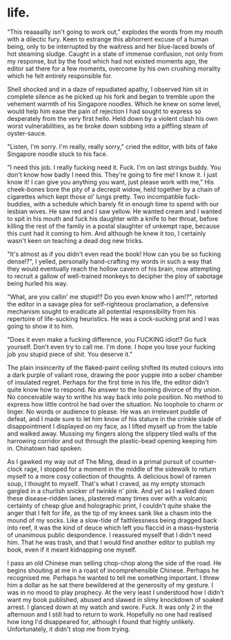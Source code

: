 # life.

<!--

Welcome to life. A rancid fascination of all things particular. An overwhelming sense of asymptotic reference. America's rag-doll daddy of putty intentions, spluttered vicious into the cultural misappropriation you witness before your very eyes. This is where all stories begin, end and...

"Truly fantastic", announces the editor from across the room, as he swivels in his chair towards my general direction. Hesitant in a gleam of cheap cologne and uncompromising flattery; mouth struck brazen in a dyslexic haze of powdered aspartame and lopsided cheese squares. Taint within the star-mangled biscuits adjourned thin across the maltodextrin fabric of his crumb-infused sweater. Inconspicuously store-bought, we presume, for our excited listeners at home. For he was the mindless operator who would introduce himself as my only lifeline into the world of publishing, and I was the pathetic liar who intended to milk his acquaintance for all it was worth. Milk. Acquaintance. He licks his lips with a sickening kvetch. Botch n' bauble. Sordidly numb. My eyes quiver with a hopeless anticipation, outward upon the defective commentary I'd come to endure over the past hour and a half. Words. Folly. Words. Much like observing a child attempt to hang itself lyrically with the stock of a gun, perhaps it'd be quicker if I'd just shot him instead.

"I really, really liked what you did there. I thought it was simply fantastic! The imagery. The sex appeal. I could definitely fuck that, if you know what I mean."

Dawdled frantic onto a notepad fit suitably for a 90s' Nickelodeon pre-teen, it was clear he had no idea what he was talking about. Hell, I wasn't even quite sure if he knew who I was. Perhaps this was the beginning of some laborious online prank, where I, the unwitting idiot, would be exposed as some part-time celebrity on a popular Japanese game show. A sure highlight in my floundering career as a writer, as the editor awaits his cue to run towards the hidden camera and shout "We got ya!" like a trained hyena on wheels. I mean, sure. I'd probably fuck it too. Me and my words dressed in mortal calamity. Blind in an unfortunate sexual encounter involving my last moments in an exploding orgasm, and a terribly shy lackey with a syllable for a grin.

I suppose it was the level of respect I garnered as an unknown assailant, possibly attached to his meaningless gestures delivered haphazardly like the illegitimate leader of an unknown guerrilla war. Che Guevara au lite. The raved lunatic of a ritual patriarchal circle-jerk. Head o' the New an' Improved Mickey Mouse Club. Accent dripped-thick in the ancient tar of a dead Italian laid-limp over his heartless sleeves, and into the repeating glares of purgatory. A cursory sanctuary for two-time real estate agents and doofus car salesmen, as they wholesomely gather around the poor in thy blessed ceremony of devout enumeration. Ultimately, the editor was a man propped n' reassured by the might n' glory of a three-hour Tony Robbins' lecture, once witnessed in full three-minute summary. And although he was a puppet, something which even his own attention could not avert. His eyes were in a constant state of cantankerous flicker, presumably basked in a level of self-gratification not last seen since the Holy Roman Empire.

Then across the border, sitting awkwardly by the wayside behind a facade of U.N. sponsored barbed-wire, enclosed within the prevailing attitudes showering its vindictive tempest and echoing dialogues of sparkling doubt and lacklustre fashion, was me. An unruly clash against the unsettling intentions revealing themselves in the faint colonies of pop-sweat rippling scarce throughout the bovine arcade of my skin. Revolting. Glorious. I couldn't have been more uncomfortable, nor under-represented in this fraudulent battering of intellectual deceit, but I assured myself that everything would be okay as long as I continued to embrace the sodomy, in full. Thankfully, Aristotle was blasphemous.

"You know, have you ever considered writing this, uh, material into a book? I think it would make for fascinating reading."

"Well yeah, that's basically why I'm here. To get my book published," sat an audaciously sad man preoccupied firmly in this very chair. Helplessly situated in an uncaught mire of time, conveniently puzzled at the present-day theatrics of this man's somewhat infectious outreach.

Then soon, an entire lifetime of small talk and faux pleasantry would transpire in my head, capturing me in arrival at Dante's fuck-pen of ill-conceived trickery. Curtaillious damnation. The plague of a thousand deaths. And in the wisp that followed from the agonising sylph of the editor's dreaded words, bore the demons of rheumy and their defiled angels of necrophilic intent. Pinning me down upon the pewter of the hardwood floors below, nailing my jaw into the rhymes of the deep oblivion churning me south. south. south. It was obvious at this point that I'd completely tuned out of whatever muffled point he was attempting to express, although I imagine it involved fucking some other aspect of my work, akin to our misaligned rivalry which had now officially expired without a licence to care. Ultimately, he wanted to see himself in everything, and I simply wanted to be acknowledged, loved and possibly adored like a house cat on trial; possibly for dragging a dead creature into the living room during the heated quarter-finals of an end-of-season football match.

I decided to reach for the mug o' water conveniently placed next to the picture of a scantily-dressed child. Tight cheerleader's seduce. Pink moose knuckle. Presumably reared to have the words "Daddy's girl" tattooed onto her forehead before being fucked in front of a live camera-crew and eager internet audience of millions. And as the lukewarm liquid of the polystyrene cup trickled down my throat and into the depths of my hunch, even my basic bodily fluids could sense the paltry catalogue of this poor man's attempt at azure. Within the space of a few hours, he had evolved into the middle-aged caricature of a homeless veteran; avidly deep-throating his prized roadkill for the thrill of the violence. The refulgence of his deadbeat practice. The falter of his mind; that filament of gore which doth shone bright upon the piercing tenement of his frail enthusiasm. Undoubtedly, I was being played the fool as I forced myself to exhale deep into my lungs, in an attempt to bring my smile into a full, unmatched forte.

"It's fast approaching twelve and I'd absolutely kill for a bite. You like Chinese? You're Chinese, right? I mean, you just have that slight gook look to you. No offense, cutter." Sure. I couldn't possibly have been offended by the blatant racism of your remark. In fact, nothing could possibly have offend me more than the pantomime presence of your existence, you unadultered sack of shit. I've scraped less-abrasive gunk from the self-mutilated pussy of a dead-hooker's final stand at a crackhouse clinic shootout, than I've spent today, hearing you mutter the two-ounce garbage tract of poorly-spoken English you claim is wholly integral to the left side of your brain.

Ah, who even cares anymore. I'm sure his wanton style was just the kind of tautological caprice required to turn heads and kick books into the wounded hands of yesteryear's consumer. The kind of frolic that apparently, readers desperately wanted to fuck.

Although I could identify the exit beyond the rows of offices which extended like a slinky into the poetic halls of post-consumerist antipathy, actually leaving the building itself proved futile. Between the wades of paper which defied the Law of Moses, to what seemed like a fossilised pocket of methane dating back to the Mesozoic period, left only enough oxygen within the building to support the efficient gills of literary agents and editors alike. Flustered and deprived, I attempted to trawl towards the door as inconspicuous hoards of office stationary surrounded me in a merciless wildfire of nomadic appeal. Begging me to stay and offer my soul to the Lord of Decor, as he sat idly by in a chromatic tone of poncy green. From the cruft rhododendron wallpaper to the prissy carpet stains which revealed themselves as Tommy and Russ, absolutely nothing felt untarnished nor logically brave within this maze of frivolous scruffle and hard tactics.

Even the mold from within the dark archival corners of the floor had gained somewhat of a celebrity status, occupied within the neglected pails of ancient writers' manuscripts. As they hissed and coughed like a Catholic choir of addled school children, singing thy Church's most forbidden hymn. Pleading to be read in their never-end tomes of impermissible vagrancy. According to the editor, it was little more than a haughty Machiavellian ruse. His eyes now zooming towards the large indecent apertures of this building's entrance, keen to stuff his gobble with the delight of wheat and clarified pork mince. Through the unquivering hinge and back into the grasp of mainstream discourse, it had come time to reacquaint myself with the smack, bang and shovel of these mean city streets. If only to feel that little bit closer to home.

Chinatown is the same everywhere you go. Unadorned paper laterns slathered in the inner-city embrace of thy particulate smog. Carelessly branded in an uncanny menstruation of red, quadrilateral and a cast-iron yellow. Fucked and dribbled along an autistic array of blinding nationalism. Comprising of a mass-produced line of chauvinistic spirit, shoved senseless within an ornate red-envelope raffishly stamped with the symbols of luck and whore. Conveniently placed within an arm's distance of a burnt-out firecracker and an unsteady hit of Fentanyl. An ancient mechanism designed to forget n' impress, because as any good Chinaman worth his weight in Tang Dynasty gold knows, family and tradition always comes first. And when your dying relative collapses at your knees, vomiting coagulated semen in a patriotic display of sex and fervour. That's when you know you've truly made it as a father and son of the People's Republic of China.

Colourful neon lights and piccadilly displays shroud the backdraw of Chinatown's twisted municipal lanes, harbouring the forgotten faces and contorted postures defying anatomy upon their hairless bodies. Hauling what appeared to be solidified scows of duck-fat along the rigid brick pathways their forefathers had travelled once before. It was a sign of both destination and reverence, leading us senseless towards the contempt which without contention, had very much become fundamental to our very beings. As our souls found themselves annexed into the smells and riches of Grandma's chicken stock from the exalted balconies above. Palatably served amongst an impure confederation of tripe and blood jelly, the effervescent concotion proceeded to billow inside a enveloping cloud of pre-industrial steam. Engulfing a bamboo chorus of squeamish roe; twisting and wrying their molecular structure in an undulating shriek of mass extinction. As the untenable screeching of their death bursts and cracks the tiny alveoli grasping at my lungs, deliberating its woes in the presence of a fermented opium paste, laid decorated upon a bed of kibbled rat hair. Resulting in what could only be described as an abomination of wretched torment; a fatal delicacy most Chinese commoners could not afford, lest they succumb to a sudden death of clenching decease at the helm of their table.

Flocking to the streets. Vermintide folly. Naked children appear to gather in rows, as they carelessly prance to a Communist funeral melody. With their privates tucked deep inside their precious little foreskin gashes, their innocence was more-than ripe for the zealous meat cleavers of Chinatown to apprehend. Thankfully, the Chinese butcher was a simple rice-loving man with a delicate wife-beating texture. Often wearing nothing but a kitchen apron and a silver-chain necklace, traditionally awarded during the first annual rape of a fierce Mahjong beatdown. Cigarette in mouth. Cleaver in hand. Ready to beat the grease off his forsaken cock for the triumph and pride of the nation. Further down the road, emanating through a thick haze of prudent SARS, lies what appears to be a badly cut-up swine. Fit with a heinous cough and a regurgitated mouth full of developed maggots, attracting both women and children alike. The beast squirms and prospers besides the scuttle remains of a young man knocked swift from his bike. Hit by a speeding lagoon, as it rides off into the distance. Forgotten without a trace or concern. His pretty brain now a battered mess of week-old congee, haplessly conspiring within the confines of its own filth to a point of chronic anemia. The young man outlasts the swine by a few seconds, but only barely. As the indeterminable traces of his splayed cortex streamed down into the sewers of the hotpot kitchen below, ready to serve this week's special to the crowded few of a fantastic many.

Then suddenly, the deafening tintinnabulation of the bells above began to chime their violent roar, signifying the co-ordinated efforts of an malnourished proletariat to commit gastronomic castration on a scale never seen before to the outside world. As men and women alike, beat each other senseless over the cured offcuts of a tenderised Peking duck's asshole. Considered by many to bring luck and good fortune. Fleeing from the madness of the crave, I catch sight of an old aunt in vile brown florals. Violently rubbing her clitoris with a pair of coarse chopsticks, before readying her gaze upon the supple cavern of her nephew's left ear; an exquisite acumen of sinew and flesh which was expected to be chewed and suckled in meditative silence. Whilst the child sat patiently in an unconscious state of collective starvation, in complete devotion towards mastering his fourth-grade assignment. My fickle eyes rummaged away from the scene. It appeared that no one was safe, nor spared, in this fibrous materialisation of cannibalistic entropy. The ravage of Chinatown had commenced. Fortunately, we were only moments away from our destination, as the chaos quietened and our our view widened into a most precarious shade of white; vanish into the cold darkness of the deplorable auditorium housing both wok and dispute, privy to the orbital apprenhesion our newfound sense of place had discovered. The duo had arrived, safely and sound.

"I too wanted to become a writer at some point in my career," the editor blurted, as if making some kind of ultimate sacrifice against his own will.

"But I figured the money was better on the other side of the fence, if you know what I mean. I mean, who even reads books anyway?"

Although certain in what I heard, I wasn't quite sure how to respond, let alone comprehend what little meaning was left in this exchange of words and parasitic formalities. Not that it really mattered. We were both here to eat and that meant more than nothing. Jeering through the long-winded hallway bearing somewhat of a striking resemblance to a morgue, brought us to the final entrance of an ingenius system of plastic-beads designed to keep white-face like editor out. Naturally, white-face did all he could to keep in, and thus a centuries' old tradition was broken by not only an Italian, but the worst kind of Italian. That is a third-generation Italian, and we were all none-the-wiser.

The muted Tudor frizzle of the dilapidated walls enclosing the Chinese palace (suitably named, The Ming) drew a sense of familial brooding, as I stepped through the battered corridors of the restaurant and into the bright fluorescent gaze of what appeared to be a mental ward for the orient. Laminate rows of empty chairs and tables confounded the general sense of space attempting to enclose itself. The place was dead. Not a single customer was witnessed that day, aside from the crass reflection of the editor and I against the muted sheen of the white wall-tiles in front of us. Juxtapose against the depleted faces of a trodden theatre affair, now racing frantically to eradicate all sense of pride and honour as part of a grand self-serving pursuit of cathartic emotional absolution known only to the Chinese community. And yet the place felt well-lived enough to create a sense of belonging akin to identifying a fellow rapist within a prison. I catch a waitress smile, but only barely. Keen to demonstrate his own fallible sense of belonging, the editor signals towards the overwhelmed waitress by holding up his 1st and 3rd longest fingers. Also known as the international sign of peace, only to be greeted by the waitress' heavily distilled face, as she guided us towards our booth in the far back corner of the asylum. I doubt she had a visa, although I'd be surprised if the editor did either.

The booth itself comfortably sat three, a necessary addition to accommodate for the timely inclusion of the editor's ego. A six-foot long mirage resembling the entire backbench of Republican-majority senate, in concession with the receptive tension of an unforgiving racist and his gook-inspired raciee. Yours truly. Much to his character, he politely shoved me out of the way to place his gargantuan ass onto the cushioned fabric of the revered corner seat below. Because as his guest, apparently the idea of anything less would have been considered a National Proclamation of Civil Disobedience. Don't forget to rape, steal n' murder at any cost, and be sure to gather the receipt come tax time to assure your place on Mr. Ming's throne. Perhaps it was just plain ol' American policy to be an even greater asshole than those around you. Yes. I was almost certain of it.

"Listen, bud. I know you think I'm not the brightest tool in the shed, but if you just knew some of the industry connections I had, I think you'd really look up to me." Unintentionally resolute in the Valium-enhanced confines of a sedated cliché, the editor felt dependable in the same way King Arthur felt magniloquence eating a bucket of fried chicken at his enigmatic Round Table. Hidden behind the Sicilian dazzle of his two-piece Dolce & Gabbana, endured a hairy gut of emollient dairy; bursting with a gaseous reminder to shift positions every once n' a while, in order to avert the disturbance of the pro-biotic interplay preventing his body from detonating into a proliferating spiral of compounding Tzatziki. Another potential trauma to be conveyed to my therapist's ever-growing backlog of irrational condensation brewing deep from within my mind.

"So did you like the book?", I retorted. Keen to hear what unrivaled incompetence could be extracted from the two useless lumps of flesh surrounding his open-closey thingy. All the while, I doubted he could even read at all, as he confidently leaned back and placed his hands behind his head. Ever-so nearly knocking over a priceless Imperial vase off its somewhat already unstable foundation. Somehow he laughs casually at the thought of the vase plunging down upon the glacial tiles below, which would undoubtedly have left Mr. Ming in a state of inconsolable anger and harrowing inconvenience. Truly, the editor at times was like witnessing a stray deer escape from its prey, as it gasped with a placate authority over the state of its residual safety. Tattered in its relief, to then only to be shot in the head by a lone ranger with a fine taste for Midwest Whitetail.

"I think it has potential, kid," replies the editor, who in a momentary lapse of bad faith, reveals himself as an incapacitated three-year-old with a strong desire for mother's milk. For whatever reason he remains cautiously silent, until his porous brain can no longer contain the hullabaloo excitement of confusion his thoughts had been attempting to express all along.

"Although I must say, most of it really made no sense to me. What the hell is a putty intention? Is it some kind of weird sexual thing you people are into, because you know I don't do anal."

"I mean, I gue...", he cuts me off.

"Hey waiter! Where are the dumps at! I'm just kiddin', missy. Alright, now don't get all chinky with me now, but I would really appreciate a fresh menu. This one smells like a fuckin' fried pig's cunt! HA, you probably eat that kinda' shit all the time." Erupting into the precipice of a delinquent laughter, the editor attempts to grab the waiteress' arm in a sign of misplaced affection. Only to be shrugged off and greeted by the stare of a young child ready to kill its own father.

"Oh, and two seltzer waters please! The bubbly stuff. Also, could you be a real sweetheart and turn the thermometer down a little? It's like tryin' throat-fuck a sauna in here." Stammered with the finesse of a bleated cow, the editor continues his verbal warble to the inexplicable rage of the choleric waitress. As he scans through the menu with the accuracy of a dying senior, insisting that the waitress stand idly by to the laws of his cumbersome indecision; ink to be dispersed without a ladle of consent. The waitress stood there with a look of calculated death, followed by what seemed to be an illegible barrage of Chinese cursive as she aggressively carved her pen into the thin wafer of her notepad. I suppose what truly perplexed me was how the editor had managed to degrade so explicitly into such a deplorable slosh of bigotry. Or had I simply fallen naive? Perhaps it was just what I'd become accustomed to as the slant with no name. Another cunder to be punt. Serialised within a rhythmic cacophony of preprocessed meat goods.

"Let's see. I will have the six-piece pork dumpling set, a chicken n' corn soup and uhhhh, could I please also have a large serving of Singapore noodles. They're real noodles from Singapore, right?" Our waitress, the holy accolade of Mr. Ming himself, exercised an exhaustive compendium of disaffection towards the editor, which she repeated in direct contempt via the broken English she muttered under the animosity of her undying breath. Even occassionally throwing in a few Chinese swear words to help her let off some steam at the cacophonous disrespect she felt stronger than God's piercing cock, shattering all humanity from the waist down. Certainly, I doubt the deliriously over-worked Mr. Ming would have enjoyed witnessing his daughter being harassed by a middle-aged white sock, as he stood cautiously by in the far back corner of the renowned eatery with an eye of witness. As he eyed his customers' every intent. Taking special note of the oodles of wasted food which sparked disdain in the eyes of Mr. Ming. Presupposed by the army of sous-chefs in the back kitchen of the restaurant, butchering slabs of a glazed pork into thinly-sliced bundles of coy. Noodle in. Noodle out. Break a hand and call me Gonzo. It was time for this man to order.

"I think I'll have the..."

"So junior, tell me about this book then. Are we talkin' fantasy? I mean, I don't remember readin' about no goblins or nuthin'. You know I don't do fantasy, right?" The waitress had already left.

For a moment we both stare at each other, captured by the silence of our shared misery; my anger growing ever-more substantial in the way his beady eyes would dart around the interior of his cornea in attempt to avoid eye contact. Perhaps we were simply too old and too bothered in our own ways to truly come to any sort of meaningful understanding, or perhaps he was just a fucking idiot who deserved to have his limbs shredded by the pounding obliteration of a compact crusher. And aside from literally grabbing my spoon and shoving it into the sinuous socket of his undeserving eye, there was little I could do to contain the anger and frustration that had constructed itself to a maze of smouldering evisceration inside my heart. I felt entirely instructed to kill, and yet I remained composed enough to avert the necessity.

-->
"This reaaaallly isn't going to work out," explodes the words from my mouth with a dilectic fury. Keen to estrange this abhorrent excuse of a human being, only to be interrupted by the waitress and her blue-laced bowls of hot steaming sludge. Caught in a state of immense confusion, not only from my response, but by the food which had not existed moments ago, the editor sat there for a few moments, overcome by his own crushing morality which he felt entirely responsible for.

Shell shocked and in a daze of repudiated apathy, I observed him sit in complete silence as he picked up his fork and began to tremble upon the vehement warmth of his Singapore noodles. Which he knew on some level, would help him ease the pain of rejection I had sought to express so desperately from the very first hello. Held down by a violent clash his own worst vulnerabilities, as he broke down sobbing into a piffling steam of oyster-sauce.

"Listen, I'm sorry. I'm really, really sorry," cried the editor, with bits of fake Singapore noodle stuck to his face.

"I need this job. I really fucking need it. Fuck. I'm on last strings buddy. You don't know how badly I need this. They're going to fire me! I know it. I just know it! I can give you anything you want, just please work with me," His cheek-bones bore the pity of a decrepit widow, held together by a chain of cigarettes which kept those ol' lungs pretty. Two incompatible fuck-buddies, with a schedule which barely fit in enough time to spend with our lesbian wives. He saw red and I saw yellow. He wanted cream and I wanted to spit in his mouth and fuck his daughter with a knife to her throat, before killing the rest of the family in a postal slaughter of unkempt rape, because this cunt had it coming to him. And although he knew it too, I certainly wasn't keen on teaching a dead dog new tricks.

"It's almost as if you didn't even read the book! How can you be so fucking dense!?", I yelled, personally hand-crafting my words in such a way that they would eventually reach the hollow cavern of his brain, now attempting to recruit a gallow of well-trained monkeys to decipher the ploy of sabotage being hurled his way.

"What, are you callin' me stupid!? Do you even know who I am!?", retorted the editor in a savage plea for self-righteous proclamation, a defensive mechanism sought to eradicate all potential responsibility from his repertoire of life-sucking heuristics. He was a cock-sucking prat and I was going to show it to him.

"Does it even make a fucking difference, you FUCKING idiot!? Go fuck yourself. Don't even try to call me. I'm done. I hope you lose your fucking job you stupid piece of shit. You deserve it."

The plain insincerity of the flaked-paint ceiling shifted its muted colours into a dark purple of valiant rose, drawing the poor yuppie into a sober chamber of insulated regret. Perhaps for the first time in his life, the editor didn't quite know how to respond. No answer to the looming divorce of thy union. No conceivable way to writhe his way back into pole position. No method to express how little control he had over the situation. No loophole to charm or linger. No words or audience to please. He was an irrelevant puddle of defeat, and I made sure to let him know of his stature in the crinkle slade of disappointment I displayed on my face, as I lifted myself up from the table and walked away. Mussing my fingers along the slippery tiled walls of the harrowing corridor and out through the plastic-bead opening keeping him in. Chinatown had spoken.

As I gawked my way out of The Ming, dead in a primal pursuit of counter-clock rage, I stopped for a moment in the middle of the sidewalk to return myself to a more cosy collection of thoughts. A delicious bowl of ramen soup, I thought to myself. That's what I craved, as my empty stomach gargled in a churlish snicker of twinkle n' pink. And yet as I walked down these disease-ridden lanes, plastered many times over with a volcanic certainty of cheap glue and holographic print, I couldn't quite shake the anger that I felt for life, as the tip of my knees sank like a chasm into the mound of my socks. Like a slow-tide of faithlessness being dragged back into reef, it was the kind of deuce which left you flaccid in a mass-hysteria of unanimous public despondence. I reassured myself that I didn't need him. That he was trash, and that I would find another editor to publish my book, even if it meant kidnapping one myself.

I pass an old Chinese man selling chop-chop along the side of the road. He begins shouting at me in a roast of incomprehensible Chinese. Perhaps he recognised me. Perhaps he wanted to tell me something important. I threw him a dollar as he sat there bewildered at the generosity of my gesture. I was in no mood to play prophecy. At the very least I understood how I didn't want my book published, abused and slawed in slimy knockdown of soaked arrest. I glanced down at my watch and swore. Fuck. It was only 2 in the afternoon and I still had to return to work. Hopefully no one had realised how long I'd disappeared for, although I found that highly unlikely. Unfortunately, it didn't stop me from trying.

